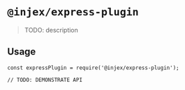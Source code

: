 # `@injex/express-plugin`

> TODO: description

## Usage

```
const expressPlugin = require('@injex/express-plugin');

// TODO: DEMONSTRATE API
```
